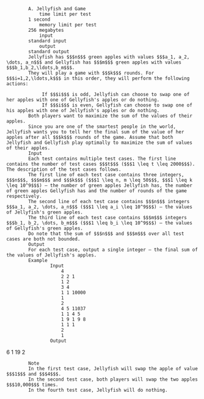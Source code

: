 			A. Jellyfish and Game
				time limit per test
			1 second
				memory limit per test
			256 megabytes
				input
			standard input
				output
			standard output
			Jellyfish has $$$n$$$ green apples with values $$$a_1, a_2, \dots, a_n$$$ and Gellyfish has $$$m$$$ green apples with values $$$b_1,b_2,\ldots,b_m$$$.
			They will play a game with $$$k$$$ rounds. For $$$i=1,2,\ldots,k$$$ in this order, they will perform the following actions: 
			 
				 If $$$i$$$ is odd, Jellyfish can choose to swap one of her apples with one of Gellyfish's apples or do nothing. 
				 If $$$i$$$ is even, Gellyfish can choose to swap one of his apples with one of Jellyfish's apples or do nothing. 
			Both players want to maximize the sum of the values of their apples.
			Since you are one of the smartest people in the world, Jellyfish wants you to tell her the final sum of the value of her apples after all $$$k$$$ rounds of the game. Assume that both Jellyfish and Gellyfish play optimally to maximize the sum of values of their apples.
			Input
			Each test contains multiple test cases. The first line contains the number of test cases $$$t$$$ ($$$1 \leq t \leq 2000$$$). The description of the test cases follows.
			The first line of each test case contains three integers, $$$n$$$, $$$m$$$ and $$$k$$$ ($$$1 \leq n, m \leq 50$$$, $$$1 \leq k \leq 10^9$$$) — the number of green apples Jellyfish has, the number of green apples Gellyfish has and the number of rounds of the game respectively.
			The second line of each test case contains $$$n$$$ integers $$$a_1, a_2, \dots, a_n$$$ ($$$1 \leq a_i \leq 10^9$$$) — the values of Jellyfish's green apples.
			The third line of each test case contains $$$m$$$ integers $$$b_1, b_2, \dots, b_m$$$ ($$$1 \leq b_i \leq 10^9$$$) — the values of Gellyfish's green apples.
			Do note that the sum of $$$n$$$ and $$$m$$$ over all test cases are both not bounded.
			Output
			For each test case, output a single integer — the final sum of the values of Jellyfish's apples.
			Example
					Input
						4
						2 2 1
						1 2
						3 4
						1 1 10000
						1
						2
						4 5 11037
						1 1 4 5
						1 9 1 9 8
						1 1 1
						2
						1
					Output
					
6
1
19
2

			Note
			In the first test case, Jellyfish will swap the apple of value $$$1$$$ and $$$4$$$.
			In the second test case, both players will swap the two apples $$$10,000$$$ times.
			In the fourth test case, Jellyfish will do nothing.
